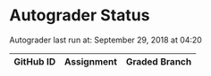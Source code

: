 # Autograder Status
Autograder last run at: September 29, 2018 at 04:20

| GitHub ID | Assignment | Graded Branch |
|-----------|------------|---------------|
